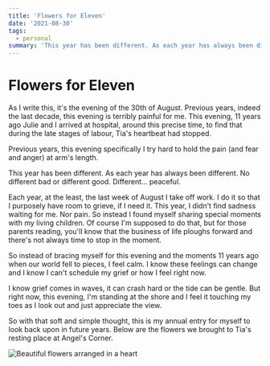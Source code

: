 ```yaml
---
title: 'Flowers for Eleven'
date: '2021-08-30'
tags:
  - personal
summary: 'This year has been different. As each year has always been different. No different bad or different good. Different… peaceful.'
---
```


# Flowers for Eleven

As I write this, it's the evening of the 30th of August. Previous years, indeed the last decade, this evening is terribly painful for me. This evening, 11 years ago Julie and I arrived at hospital, around this precise time, to find that during the late stages of labour, Tia's heartbeat had stopped.

Previous years, this evening specifically I try hard to hold the pain (and fear and anger) at arm's length.

This year has been different. As each year has always been different. No different bad or different good. Different… peaceful.

<!--more-->

Each year, at the least, the last week of August I take off work. I do it so that I purposely have room to grieve, if I need it. This year, I didn't find sadness waiting for me. Nor pain. So instead I found myself sharing special moments with my living children. Of course I'm supposed to do that, but for those parents reading, you'll know that the business of life ploughs forward and there's not always time to stop in the moment.

So instead of bracing myself for this evening and the moments 11 years ago when our world fell to pieces, I feel calm. I know these feelings can change and I know I can't schedule my grief or how I feel right now.

I know grief comes in waves, it can crash hard or the tide can be gentle. But right now, this evening, I'm standing at the shore and I feel it touching my toes as I look out and just appreciate the view.

So with that soft and simple thought, this is my annual entry for myself to look back upon in future years. Below are the flowers we brought to Tia's resting place at Angel's Corner.

![Beautiful flowers arranged in a heart](/images/flowers-11.jpg)
